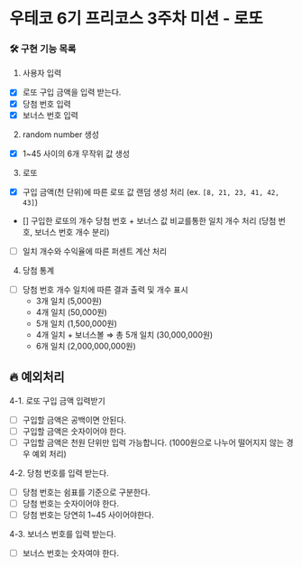 # 우테코 6기 프리코스 3주차 미션 - 로또

### 🛠️ 구현 기능 목록

1. 사용자 입력

- [x] 로또 구입 금액을 입력 받는다.
- [x] 당첨 번호 입력
- [x] 보너스 번호 입력

2. random number 생성

- [x] 1~45 사이의 6개 무작위 값 생성

3. 로또

- [x] 구입 금액(천 단위)에 따른 로또 값 랜덤 생성 처리 (ex. `[8, 21, 23, 41, 42, 43]`)
- [] 구입한 로또의 개수 당첨 번호 + 보너스 값 비교를통한 일치 개수 처리 (당첨 번호, 보너스 번호 개수 분리)
- [ ] 일치 개수와 수익율에 따른 퍼센트 계산 처리

4. 당첨 통계

- [ ] 당첨 번호 개수 일치에 따른 결과 출력 및 개수 표시
  - 3개 일치 (5,000원)
  - 4개 일치 (50,000원)
  - 5개 일치 (1,500,000원)
  - 4개 일치 + 보너스볼 ⇒ 총 5개 일치 (30,000,000원)
  - 6개 일치 (2,000,000,000원)

## 🔥 예외처리

4-1. 로또 구입 금액 입력받기

- [ ] 구입할 금액은 공백이면 안된다.
- [ ] 구입할 금액은 숫자이어야 한다.
- [ ] 구입할 금액은 천원 단위만 입력 가능합니다. (1000원으로 나누어 떨어지지 않는 경우 예외 처리)

4-2. 당첨 번호를 입력 받는다.

- [ ] 당첨 번호는 쉼표를 기준으로 구분한다.
- [ ] 당첨 번호는 숫자이어야 한다.
- [ ] 당첨 번호는 당연히 1~45 사이어야한다.

4-3. 보너스 번호를 입력 받는다.

- [ ] 보너스 번호는 숫자여야 한다.
